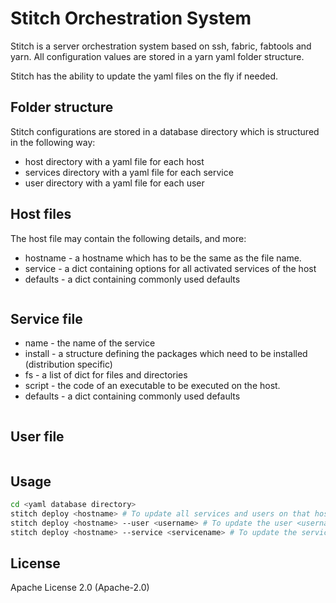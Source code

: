 # Stitch Orchestration System

Stitch is a server orchestration system based on ssh, fabric, fabtools and yarn.
All configuration values are stored in a yarn yaml folder structure.

Stitch has the ability to update the yaml files on the fly if needed.

## Folder structure

Stitch configurations are stored in a database directory which is structured in the following way:

- host directory with a yaml file for each host
- services directory with a yaml file for each service
- user directory with a yaml file for each user

## Host files

The host file may contain the following details, and more:

- hostname - a hostname which has to be the same as the file name.
- service - a dict containing options for all activated services of the host
- defaults - a dict containing commonly used defaults

```yaml
```

## Service file

- name -  the name of the service
- install - a structure defining the packages which need to be installed (distribution specific)
- fs - a list of dict for files and directories
- script - the code of an executable to be executed on the host.
- defaults - a dict containing commonly used defaults

```yaml
```

## User file

```yaml
```

## Usage

```bash
cd <yaml database directory>
stitch deploy <hostname> # To update all services and users on that host
stitch deploy <hostname> --user <username> # To update the user <username> on that host
stitch deploy <hostname> --service <servicename> # To update the service <servicname> on that host
```

## License

Apache License 2.0 (Apache-2.0)
